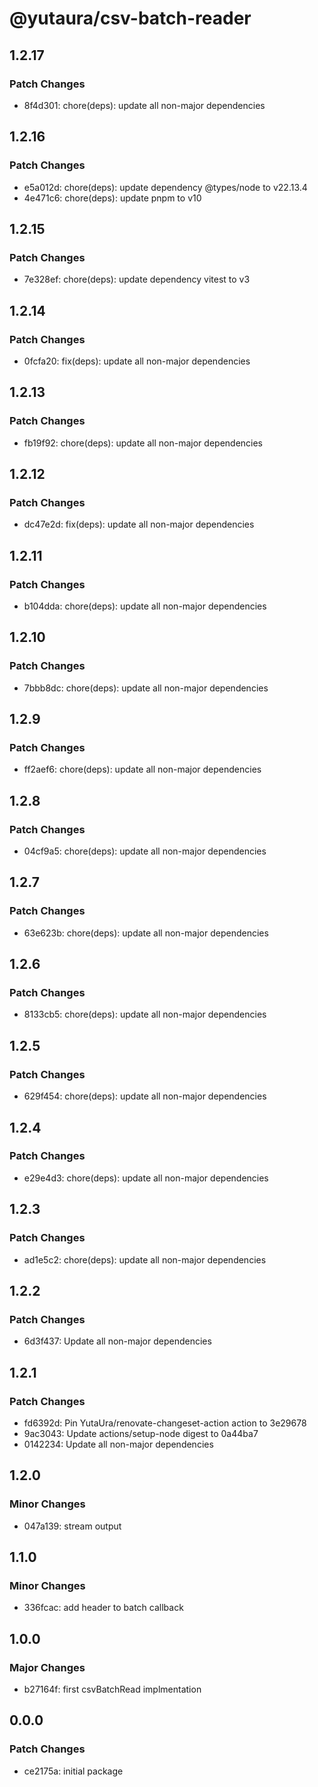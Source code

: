 # @yutaura/csv-batch-reader

## 1.2.17

### Patch Changes

- 8f4d301: chore(deps): update all non-major dependencies

## 1.2.16

### Patch Changes

- e5a012d: chore(deps): update dependency @types/node to v22.13.4
- 4e471c6: chore(deps): update pnpm to v10

## 1.2.15

### Patch Changes

- 7e328ef: chore(deps): update dependency vitest to v3

## 1.2.14

### Patch Changes

- 0fcfa20: fix(deps): update all non-major dependencies

## 1.2.13

### Patch Changes

- fb19f92: chore(deps): update all non-major dependencies

## 1.2.12

### Patch Changes

- dc47e2d: fix(deps): update all non-major dependencies

## 1.2.11

### Patch Changes

- b104dda: chore(deps): update all non-major dependencies

## 1.2.10

### Patch Changes

- 7bbb8dc: chore(deps): update all non-major dependencies

## 1.2.9

### Patch Changes

- ff2aef6: chore(deps): update all non-major dependencies

## 1.2.8

### Patch Changes

- 04cf9a5: chore(deps): update all non-major dependencies

## 1.2.7

### Patch Changes

- 63e623b: chore(deps): update all non-major dependencies

## 1.2.6

### Patch Changes

- 8133cb5: chore(deps): update all non-major dependencies

## 1.2.5

### Patch Changes

- 629f454: chore(deps): update all non-major dependencies

## 1.2.4

### Patch Changes

- e29e4d3: chore(deps): update all non-major dependencies

## 1.2.3

### Patch Changes

- ad1e5c2: chore(deps): update all non-major dependencies

## 1.2.2

### Patch Changes

- 6d3f437: Update all non-major dependencies

## 1.2.1

### Patch Changes

- fd6392d: Pin YutaUra/renovate-changeset-action action to 3e29678
- 9ac3043: Update actions/setup-node digest to 0a44ba7
- 0142234: Update all non-major dependencies

## 1.2.0

### Minor Changes

- 047a139: stream output

## 1.1.0

### Minor Changes

- 336fcac: add header to batch callback

## 1.0.0

### Major Changes

- b27164f: first csvBatchRead implmentation

## 0.0.0

### Patch Changes

- ce2175a: initial package
